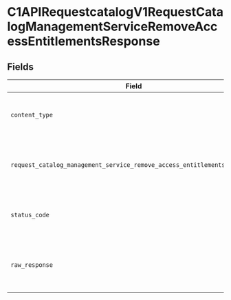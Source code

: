 # C1APIRequestcatalogV1RequestCatalogManagementServiceRemoveAccessEntitlementsResponse


## Fields

| Field                                                                                                                                                                      | Type                                                                                                                                                                       | Required                                                                                                                                                                   | Description                                                                                                                                                                |
| -------------------------------------------------------------------------------------------------------------------------------------------------------------------------- | -------------------------------------------------------------------------------------------------------------------------------------------------------------------------- | -------------------------------------------------------------------------------------------------------------------------------------------------------------------------- | -------------------------------------------------------------------------------------------------------------------------------------------------------------------------- |
| `content_type`                                                                                                                                                             | *str*                                                                                                                                                                      | :heavy_check_mark:                                                                                                                                                         | HTTP response content type for this operation                                                                                                                              |
| `request_catalog_management_service_remove_access_entitlements_response`                                                                                                   | [Optional[shared.RequestCatalogManagementServiceRemoveAccessEntitlementsResponse]](../../models/shared/requestcatalogmanagementserviceremoveaccessentitlementsresponse.md) | :heavy_minus_sign:                                                                                                                                                         | Empty response with a status code indicating success.                                                                                                                      |
| `status_code`                                                                                                                                                              | *int*                                                                                                                                                                      | :heavy_check_mark:                                                                                                                                                         | HTTP response status code for this operation                                                                                                                               |
| `raw_response`                                                                                                                                                             | [requests.Response](https://requests.readthedocs.io/en/latest/api/#requests.Response)                                                                                      | :heavy_minus_sign:                                                                                                                                                         | Raw HTTP response; suitable for custom response parsing                                                                                                                    |